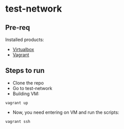 # test-network

## Pre-req

Installed products:

- [Virtualbox](https://www.virtualbox.org/manual/ch02.html)
- [Vagrant](https://www.vagrantup.com/docs/installation)

## Steps to run

- Clone the repo
- Go to test-network
- Building VM:

```shell
vagrant up
```

- Now, you need entering on VM and run the scripts:

```shell
vagrant ssh


```